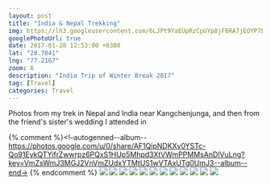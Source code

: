 ```yaml
---
layout: post
title: "India & Nepal Trekking"
img: https://lh3.googleusercontent.com/6LJPt9YaEUpRzCpUYp8jF6RA7jEOYP7LVInZn9qlL-9BmL_pQoHYtZeO1bapdzOLk9eNPVnD2xwt56c2KeQh6o5pxcmzzFzA0Cv0W29O0bjkHuKAanACf-OViX-3wIjkb6DgOgXHKw=w4032-h3024
googlePhotoUrl: true
date: 2017-01-20 12:53:00 +0300
lat: "28.7041"
lng: "77.2167" 
zoom: 6
description: "India Trip of Winter Break 2017"
tag: [Travel]
categories: Travel
---
```


Photos from my trek in Nepal and India near Kangchenjunga, and then from the friend's sister's wedding I attended in 

{% comment %}<!–autogenned--album--https://photos.google.com/u/0/share/AF1QipNDKXv0YSTc-Qo91EykQTYifrZwwrpz6PQxS1HUp5Mhpd3XtVWmPPMMsAnDlVuLng?key=VmZsWmJ3MGJ2VnVmZUdxYTMtUS1wVTAxUTg0UmJ3--album--end->
{% endcomment %}
<a data-fancybox="gallery" href="https://lh3.googleusercontent.com/6LJPt9YaEUpRzCpUYp8jF6RA7jEOYP7LVInZn9qlL-9BmL_pQoHYtZeO1bapdzOLk9eNPVnD2xwt56c2KeQh6o5pxcmzzFzA0Cv0W29O0bjkHuKAanACf-OViX-3wIjkb6DgOgXHKw=w4032-h3024"><img src="https://lh3.googleusercontent.com/6LJPt9YaEUpRzCpUYp8jF6RA7jEOYP7LVInZn9qlL-9BmL_pQoHYtZeO1bapdzOLk9eNPVnD2xwt56c2KeQh6o5pxcmzzFzA0Cv0W29O0bjkHuKAanACf-OViX-3wIjkb6DgOgXHKw=w200-h200"></a>
<a data-fancybox="gallery" href="https://lh3.googleusercontent.com/PdHKDVjNJKgZFPumGYJ-VzLPNdjwN1vTQfGnEPB2JKdfECwpjVRuGHvWIA6enMCBvU9X8Cp77476MDU2VzrOA8g7PTD02dBNexGkV-G9WeLhf48fNQ3T5v72fUOp3MlXW9MWl1UIKw=w4032-h3024"><img src="https://lh3.googleusercontent.com/PdHKDVjNJKgZFPumGYJ-VzLPNdjwN1vTQfGnEPB2JKdfECwpjVRuGHvWIA6enMCBvU9X8Cp77476MDU2VzrOA8g7PTD02dBNexGkV-G9WeLhf48fNQ3T5v72fUOp3MlXW9MWl1UIKw=w200-h200"></a>
<a data-fancybox="gallery" href="https://lh3.googleusercontent.com/PASD06LkpOdv5-6NfH2GBKcj1AODemmt6lmVMoTStQNerh-bB5gthkRGCAnE0LJHl_aVWRdkVR_SHw6TLegW-Wbu7Lf0eBFp3u_7ZA_FBbnM2YPJc-lNp4guGE33MlY9-S-hcctmIg=w3024-h4032"><img src="https://lh3.googleusercontent.com/PASD06LkpOdv5-6NfH2GBKcj1AODemmt6lmVMoTStQNerh-bB5gthkRGCAnE0LJHl_aVWRdkVR_SHw6TLegW-Wbu7Lf0eBFp3u_7ZA_FBbnM2YPJc-lNp4guGE33MlY9-S-hcctmIg=w200-h200"></a>
<a data-fancybox="gallery" href="https://lh3.googleusercontent.com/hjU9LVRu9ANMNl6L4bucm3z5kyKukLmkbwMi3FKrzwq8N8wFiAZzQPKvEmOM5klP5AakqUfO9jmAhCpyuk8y06F8AxNksmaE5KjZ9xj_AeTdHE8qv5-ABb1jBBweOHewB3ozYHKoAA=w3024-h4032"><img src="https://lh3.googleusercontent.com/hjU9LVRu9ANMNl6L4bucm3z5kyKukLmkbwMi3FKrzwq8N8wFiAZzQPKvEmOM5klP5AakqUfO9jmAhCpyuk8y06F8AxNksmaE5KjZ9xj_AeTdHE8qv5-ABb1jBBweOHewB3ozYHKoAA=w200-h200"></a>
<a data-fancybox="gallery" href="https://lh3.googleusercontent.com/_Mjb2NTYvhpO6_v5cqLFio7zVnPihNqtRq7V1F9VUrEYjD5CIHG0xE0u9xFpPi5mw1btCgCiolavA9QB2JxkQG8ikrb9BeXbq85qQuNCNzQTfEPTU7C_kr02tyzcja1iyX0geJLClQ=w4032-h3024"><img src="https://lh3.googleusercontent.com/_Mjb2NTYvhpO6_v5cqLFio7zVnPihNqtRq7V1F9VUrEYjD5CIHG0xE0u9xFpPi5mw1btCgCiolavA9QB2JxkQG8ikrb9BeXbq85qQuNCNzQTfEPTU7C_kr02tyzcja1iyX0geJLClQ=w200-h200"></a>
<a data-fancybox="gallery" href="https://lh3.googleusercontent.com/xXIrLpraYR-cq9-MzM7LS4ESA-pwVNYCfMKtckfWbWJFSkDTvqXMx6jFnUndJzdkNxf7DadwJz_xHkOf85Rcn2RrFPSRQXDLTbtSvJh-s6DYZvePBOJRin10yJUhnMgttSP7DbL1sg=w3024-h4032"><img src="https://lh3.googleusercontent.com/xXIrLpraYR-cq9-MzM7LS4ESA-pwVNYCfMKtckfWbWJFSkDTvqXMx6jFnUndJzdkNxf7DadwJz_xHkOf85Rcn2RrFPSRQXDLTbtSvJh-s6DYZvePBOJRin10yJUhnMgttSP7DbL1sg=w200-h200"></a>
<a data-fancybox="gallery" href="https://lh3.googleusercontent.com/IPAQRC0VZCLpuSEsAbsnhB7mBcr99PdGn5ZpUi0p3CnDQHSW2pdtB7rRsBPyHTCXBvG3OV2ZdFbz_GObDkic8ntGkjB_vhnN5ZiJSJX156IKavp-UxgQHQO9UCdMstCTl8qFRV7oSg=w4032-h3024"><img src="https://lh3.googleusercontent.com/IPAQRC0VZCLpuSEsAbsnhB7mBcr99PdGn5ZpUi0p3CnDQHSW2pdtB7rRsBPyHTCXBvG3OV2ZdFbz_GObDkic8ntGkjB_vhnN5ZiJSJX156IKavp-UxgQHQO9UCdMstCTl8qFRV7oSg=w200-h200"></a>
<a data-fancybox="gallery" href="https://lh3.googleusercontent.com/EmxGx8NOxh0X9kpsOiKVICI_QiOm1tAMjNarLZ7WwNYlJ10kIkogVN4qvvVaTnAI85V50Pl-RKlUAp90-T5wY7rQMkfeTwUnyw5niLv3HEjQW7BarftDC3sv8lezyclCFJ5bnbFt9g=w4032-h3024"><img src="https://lh3.googleusercontent.com/EmxGx8NOxh0X9kpsOiKVICI_QiOm1tAMjNarLZ7WwNYlJ10kIkogVN4qvvVaTnAI85V50Pl-RKlUAp90-T5wY7rQMkfeTwUnyw5niLv3HEjQW7BarftDC3sv8lezyclCFJ5bnbFt9g=w200-h200"></a>
<a data-fancybox="gallery" href="https://lh3.googleusercontent.com/CHMGPdAV-zeBtnoGClqvHC8LHXf3cc1VW2I6Y25DyK9pGVA_Z9el4Zw0DTlEVTS_1VMLi-k4bONTQgXCPa4VW9Dnf9WympiKUYvF1lU5TTkrqasG3uYfqjVqMqWiHsMeqaew3KCf-w=w3024-h4032"><img src="https://lh3.googleusercontent.com/CHMGPdAV-zeBtnoGClqvHC8LHXf3cc1VW2I6Y25DyK9pGVA_Z9el4Zw0DTlEVTS_1VMLi-k4bONTQgXCPa4VW9Dnf9WympiKUYvF1lU5TTkrqasG3uYfqjVqMqWiHsMeqaew3KCf-w=w200-h200"></a>
<a data-fancybox="gallery" href="https://lh3.googleusercontent.com/B_ROORlyG-eB9doDX1YIp6urKLeGyhb4Lv5yKS3sQouf4qGaJ35bkIREYvY7eNizFQToVLCi6sjWsmzTb2KXOj-yl8Ya6ROoBG-s8dK4Yaodiza9QL6Bi2adBYHceNnwihlsz0e4Xw=w3024-h4032"><img src="https://lh3.googleusercontent.com/B_ROORlyG-eB9doDX1YIp6urKLeGyhb4Lv5yKS3sQouf4qGaJ35bkIREYvY7eNizFQToVLCi6sjWsmzTb2KXOj-yl8Ya6ROoBG-s8dK4Yaodiza9QL6Bi2adBYHceNnwihlsz0e4Xw=w200-h200"></a>
<a data-fancybox="gallery" href="https://lh3.googleusercontent.com/CShJ1zav8XT8lZfDGdAsjNhaIo98Dwa_TkzUpnOPccuf90KyZoahftyys6yS1Dm6QGh4oux6JKtQSvkx97L-TFmIKt7iiMOgxgoc4CHZ4dUnnNFB1ew7JoU8vJPvc0kK2NY_JHKRiQ=w3024-h4032"><img src="https://lh3.googleusercontent.com/CShJ1zav8XT8lZfDGdAsjNhaIo98Dwa_TkzUpnOPccuf90KyZoahftyys6yS1Dm6QGh4oux6JKtQSvkx97L-TFmIKt7iiMOgxgoc4CHZ4dUnnNFB1ew7JoU8vJPvc0kK2NY_JHKRiQ=w200-h200"></a>
<a data-fancybox="gallery" href="https://lh3.googleusercontent.com/j_1TkRjIx9FuQt-0A9Z-QTNK_Z4uHbeXubzK8I8aUWP1vgVA3rqhcagWVDAurPnp-V-Jb0nf49kwyd-HaSW2SZMzjX3QB3KYlhV2VdfFsTP-8dtZUbPs_9d3IKUDY8kdrUMtxubt8Q=w3024-h4032"><img src="https://lh3.googleusercontent.com/j_1TkRjIx9FuQt-0A9Z-QTNK_Z4uHbeXubzK8I8aUWP1vgVA3rqhcagWVDAurPnp-V-Jb0nf49kwyd-HaSW2SZMzjX3QB3KYlhV2VdfFsTP-8dtZUbPs_9d3IKUDY8kdrUMtxubt8Q=w200-h200"></a>

